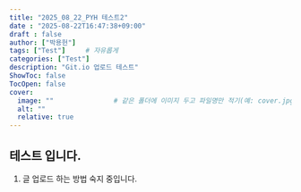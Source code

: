 ```yaml
---
title: "2025_08_22_PYH 테스트2"
date : "2025-08-22T16:47:38+09:00"
draft : false
author: ["박용헌"]     
tags: ["Test"]     # 자유롭게
categories: ["Test"]
description: "Git.io 업로드 테스트"
ShowToc: false
TocOpen: false
cover:
  image: ""               # 같은 폴더에 이미지 두고 파일명만 적기(예: cover.jpg)
  alt: ""
  relative: true
---
```

## 테스트 입니다.
1. 글 업로드 하는 방법 숙지 중입니다.